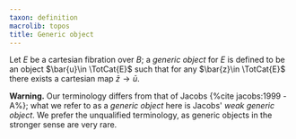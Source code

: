 ```yaml
---
taxon: definition
macrolib: topos
title: Generic object
---
```


Let $E$ be a cartesian fibration over $B$; a *generic object* for $E$ is defined to be an object $\bar{u}\in \TotCat{E}$  such that for any $\bar{z}\in \TotCat{E}$ there exists a cartesian map $\bar{z}\to \bar{u}$.

**Warning.** Our terminology differs from that of Jacobs {%cite jacobs:1999 -A%}; what we refer to as a *generic object* here is Jacobs' *weak generic object*. We prefer the unqualified terminology, as generic objects in the stronger sense are very rare.
